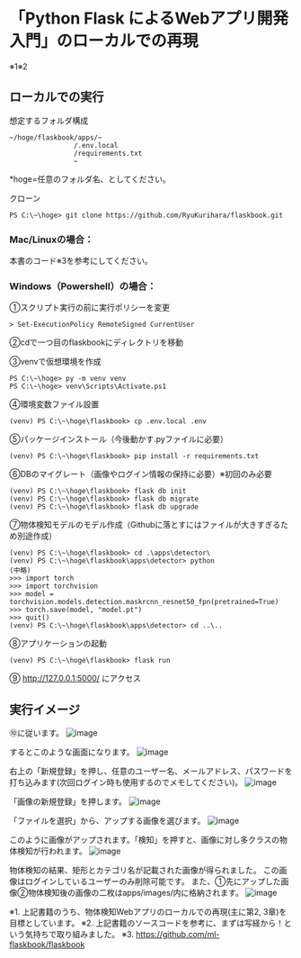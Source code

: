 # 「Python Flask によるWebアプリ開発入門」のローカルでの再現
※1※2

## ローカルでの実行
想定するフォルダ構成
```
~/hoge/flaskbook/apps/~
                /.env.local
                /requirements.txt
                ~
```
*hoge=任意のフォルダ名、としてください。

クローン
```
PS C:\~\hoge> git clone https://github.com/RyuKurihara/flaskbook.git
```

### Mac/Linuxの場合：
本書のコード※3を参考にしてください。

### Windows（Powershell）の場合：
①スクリプト実行の前に実行ポリシーを変更
```
> Set-ExecutionPolicy RemoteSigned CurrentUser
```

②cdで一つ目のflaskbookにディレクトリを移動

③venvで仮想環境を作成
```
PS C:\~\hoge> py -m venv venv
PS C:\~\hoge> venv\Scripts\Activate.ps1
```

④環境変数ファイル設置
```
(venv) PS C:\~\hoge\flaskbook> cp .env.local .env
```

⑤パッケージインストール（今後動かす.pyファイルに必要）
```
(venv) PS C:\~\hoge\flaskbook> pip install -r requirements.txt
```

⑥DBのマイグレート（画像やログイン情報の保持に必要）※初回のみ必要
```
(venv) PS C:\~\hoge\flaskbook> flask db init
(venv) PS C:\~\hoge\flaskbook> flask db migrate
(venv) PS C:\~\hoge\flaskbook> flask db upgrade
```


⑦物体検知モデルのモデル作成（Githubに落とすにはファイルが大きすぎるため別途作成）
```
(venv) PS C:\~\hoge\flaskbook> cd .\apps\detector\
(venv) PS C:\~\hoge\flaskbook\apps\detector> python
(中略)
>>> import torch
>>> import torchvision
>>> model = torchvision.models.detection.maskrcnn_resnet50_fpn(pretrained=True)
>>> torch.save(model, "model.pt")
>>> quit()
(venv) PS C:\~\hoge\flaskbook\apps\detector> cd ..\..
```

⑧アプリケーションの起動
```
(venv) PS C:\~\hoge\flaskbook> flask run
```

⑨ http://127.0.0.1:5000/ にアクセス

## 実行イメージ

⑩に従います。
![image](https://user-images.githubusercontent.com/60368967/179615953-bcfd2d86-68e8-470e-8e1b-2c839103d35a.png)


するとこのような画面になります。
![image](https://user-images.githubusercontent.com/60368967/179616379-d8e44a03-52e7-43e3-be14-11a0e034e1b8.png)


右上の「新規登録」を押し、任意のユーザー名、メールアドレス、パスワードを打ち込みます(次回ログイン時も使用するのでメモしてください)。
![image](https://user-images.githubusercontent.com/60368967/179616775-20e7b5d6-9026-4af1-ab06-e812a7129b6a.png)


「画像の新規登録」を押します。
![image](https://user-images.githubusercontent.com/60368967/179617242-abea06bb-18b7-4eae-a323-14022b3cd322.png)


「ファイルを選択」から、アップする画像を選びます。
![image](https://user-images.githubusercontent.com/60368967/179618341-fb4e639b-0503-49e6-a918-c3fdc7b7dd91.png)


このように画像がアップされます。「検知」を押すと、画像に対し多クラスの物体検知が行われます。
![image](https://user-images.githubusercontent.com/60368967/179618933-254c0330-8f61-4134-b632-bf0ce5aec12a.png)


物体検知の結果、矩形とカテゴリ名が記載された画像が得られました。
この画像はログインしているユーザーのみ削除可能です。
また、①先にアップした画像②物体検知後の画像の二枚はapps/images/内に格納されます。
![image](https://user-images.githubusercontent.com/60368967/179619259-528a56cb-11af-4138-b1dd-66fe9adceb51.png)


※1. 上記書籍のうち、物体検知Webアプリのローカルでの再現(主に第2, 3章)を目標としています。
※2. 上記書籍のソースコードを参考に、まずは写経から！という気持ちで取り組みました。
※3. https://github.com/ml-flaskbook/flaskbook
